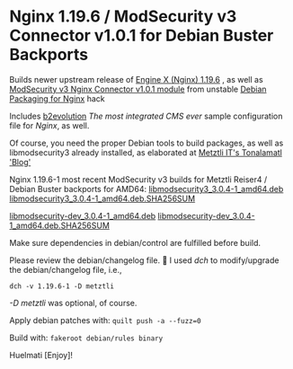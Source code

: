Nginx 1.19.6 / ModSecurity v3 Connector v1.0.1 for Debian Buster Backports
==========================================================================

 Builds newer upstream release of [Engine X (Nginx) 1.19.6](https://nginx.org) , as well as
 [ModSecurity v3 Nginx Connector v1.0.1 module](https://github.com/SpiderLabs/ModSecurity-nginx)
 from unstable [Debian Packaging for Nginx](http://deb.debian.org/debian/pool/main/n/nginx/nginx_1.18.0-6.debian.tar.xz) hack
 
 Includes [b2evolution](https://b2evolution.net) *The most integrated CMS ever* sample configuration file for *Nginx*, as well. 

 Of course, you need the proper Debian tools to build packages, as well as libmodsecurity3 already installed,
 as elaborated at [Metztli IT's Tonalamatl 'Blog'](https://metztli.blog/index.php/build-libmodsecurity3-module-and-its?blog=4) 

 Nginx 1.19.6-1 most recent ModSecurity v3 builds for Metztli Reiser4 / Debian Buster backports for AMD64:
 [libmodsecurity3_3.0.4-1_amd64.deb](https://metztli.it/readOnlyEphemeral/ModSecurity3_3.0.4-for-buster/libmodsecurity3_3.0.4-1_amd64.deb)
 [libmodsecurity3_3.0.4-1_amd64.deb.SHA256SUM](https://metztli.it/readOnlyEphemeral/ModSecurity3_3.0.4-for-buster/libmodsecurity3_3.0.4-1_amd64.deb.SHA256SUM)

 [libmodsecurity-dev_3.0.4-1_amd64.deb](https://metztli.it/readOnlyEphemeral/ModSecurity3_3.0.4-for-buster/libmodsecurity-dev_3.0.4-1_amd64.deb) 
 [libmodsecurity-dev_3.0.4-1_amd64.deb.SHA256SUM](https://metztli.it/readOnlyEphemeral/ModSecurity3_3.0.4-for-buster/libmodsecurity-dev_3.0.4-1_amd64.deb.SHA256SUM)

 Make sure dependencies in debian/control are fulfilled before build.

 Please review the debian/changelog file.
 :first_quarter_moon_with_face: I used *dch* to modify/upgrade the debian/changelog file, i.e.,

 `dch -v 1.19.6-1 -D metztli`

 *-D metztli* was optional, of course.

 Apply debian patches with:
 `quilt push -a --fuzz=0`
 
 Build with:
 `fakeroot debian/rules binary`


 Huelmati [Enjoy]!
